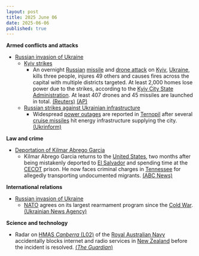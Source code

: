 ```yaml
---
layout: post
title: 2025 June 06
date: 2025-06-06
published: true
---
```



**Armed conflicts and attacks**

* [Russian invasion of Ukraine](https://en.wikipedia.org/wiki/Russian_invasion_of_Ukraine "Russian invasion of Ukraine")
  + [Kyiv strikes](https://en.wikipedia.org/wiki/Kyiv_strikes_%282022%E2%80%93present%29 "Kyiv strikes (2022–present)")
    - An overnight [Russian](https://en.wikipedia.org/wiki/Russian_Armed_Forces "Russian Armed Forces") [missile](https://en.wikipedia.org/wiki/Missile "Missile") and [drone attack](https://en.wikipedia.org/wiki/Drone_warfare "Drone warfare") on [Kyiv](https://en.wikipedia.org/wiki/Kyiv "Kyiv"), [Ukraine](https://en.wikipedia.org/wiki/Ukraine "Ukraine"), kills three people, injures 49 others and causes fires across the capital with multiple districts targeted. At least 2,000 homes lose power due to the strikes, according to the [Kyiv City State Administration](https://en.wikipedia.org/wiki/Kyiv_City_State_Administration "Kyiv City State Administration"). At least 407 drones and 45 missiles are launched in total. [(Reuters)](https://www.reuters.com/world/europe/russian-drones-attack-kyiv-witnesses-report-explosions-fire-2025-06-05/) [(AP)](https://apnews.com/article/russia-ukraine-war-putin-zelenskyy-trump-80c8984bc2e52da0212da4e0d4cf8220)
  + [Russian strikes against Ukrainian infrastructure](https://en.wikipedia.org/wiki/Russian_strikes_against_Ukrainian_infrastructure_%282022%E2%80%93present%29 "Russian strikes against Ukrainian infrastructure (2022–present)")
    - Widespread [power outages](https://en.wikipedia.org/wiki/Power_outage "Power outage") are reported in [Ternopil](https://en.wikipedia.org/wiki/Ternopil "Ternopil") after several [cruise missiles](https://en.wikipedia.org/wiki/Cruise_missile "Cruise missile") hit energy infrastructure supplying the city. [(Ukrinform)](https://www.ukrinform.net/rubric-ato/4001254-ternopil-region-under-massive-russias-attack-multiple-hits-reported-rma.html)

**Law and crime**

* [Deportation of Kilmar Abrego Garcia](https://en.wikipedia.org/wiki/Deportation_of_Kilmar_Abrego_Garcia "Deportation of Kilmar Abrego Garcia")
  + Kilmar Abrego Garcia returns to the [United States](https://en.wikipedia.org/wiki/United_States "United States"), two months after being mistakenly deported to [El Salvador](https://en.wikipedia.org/wiki/El_Salvador "El Salvador") and spending time at the [CECOT](https://en.wikipedia.org/wiki/Terrorism_Confinement_Center "Terrorism Confinement Center") prison. He now faces criminal charges in [Tennessee](https://en.wikipedia.org/wiki/Tennessee "Tennessee") for allegedly transporting undocumented migrants. [(ABC News)](https://abcnews.go.com/US/mistakenly-deported-kilmar-abrego-garcia-back-us-face/story?id=121333122)

**International relations**

* [Russian invasion of Ukraine](https://en.wikipedia.org/wiki/Russian_invasion_of_Ukraine "Russian invasion of Ukraine")
  + [NATO](https://en.wikipedia.org/wiki/NATO "NATO") agrees on its largest rearmament program since the [Cold War](https://en.wikipedia.org/wiki/Cold_War "Cold War"). [(Ukrainian News Agency)](https://ukranews.com/en/news/1086236-nato-agrees-on-largest-rearmament-program-since-cold-war)

**Science and technology**

* Radar on [HMAS *Canberra* (L02)](https://en.wikipedia.org/wiki/HMAS_Canberra_%28L02%29 "HMAS Canberra (L02)") of the [Royal Australian Navy](https://en.wikipedia.org/wiki/Royal_Australian_Navy "Royal Australian Navy") accidentally blocks internet and radio services in [New Zealand](https://en.wikipedia.org/wiki/New_Zealand "New Zealand") before the incident is resolved. [(*The Guardian*)](https://www.theguardian.com/australia-news/2025/jun/06/australian-navy-ship-accidentally-blocks-wifi-across-parts-of-new-zealand)
